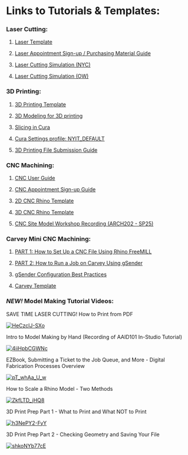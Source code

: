# Links to Tutorials & Templates:

### Laser Cutting:

1. [Laser Template](https://nyinstituteoftechnology-my.sharepoint.com/:u:/g/personal/ewilli14_nyit_edu/EQEFIA9WVxtDk00xBGfe5CoBPNOniP2MM5DV3epHY_G6sg?download=1)
   
3. [Laser Appointment Sign-up / Purchasing Material Guide](https://digitalfabricationlab-nyit-soad.github.io/resources/Tutorials&Templates/SubmissionGuide/)

4. [Laser Cutting Simulation (NYC)](https://nyinstituteoftechnology-my.sharepoint.com/:p:/g/personal/ewilli14_nyit_edu/EYjUk_cku9xApmUVwOmet8QBbQx3i4ZM_ObMpJs9Plumrg?download=1)

5. [Laser Cutting Simulation (OW)](https://nyinstituteoftechnology-my.sharepoint.com/:p:/g/personal/ewilli14_nyit_edu/EWVpWGshp01PsMZGDyc8gaQBK8thXYI_1R-DZo8-2cqTNw?download=1)

   
### 3D Printing:

1. [3D Printing Template](https://nyinstituteoftechnology-my.sharepoint.com/:u:/g/personal/ewilli14_nyit_edu/EVzReFkn8YdHitoV-DHkpykBfJsh3-fggMV78llRn1iQJA?download=1)

2. [3D Modeling for 3D printing](https://digitalfabricationlab-nyit-soad.github.io/resources/Tutorials&Templates/3Dprinters/ModelingGuide/)

3. [Slicing in Cura](https://digitalfabricationlab-nyit-soad.github.io/resources/Tutorials&Templates/3Dprinters/CuraSlicer/)

4. [Cura Settings profile: NYIT_DEFAULT](https://nyinstituteoftechnology-my.sharepoint.com/:u:/g/personal/ewilli14_nyit_edu/ERd5ClA_Zj1Co_Fy7yNHi0gBYCjXDu_CCiZCE5f1I3jx_w?download=1)

5. [3D Printing File Submission Guide](https://digitalfabricationlab-nyit-soad.github.io/resources/Tutorials&Templates/SubmissionGuide/)


### CNC Machining:

1. [CNC User Guide](https://digitalfabricationlab-nyit-soad.github.io/resources/UserGuides/CNCmills)

2. [CNC Appointment Sign-up Guide](https://digitalfabricationlab-nyit-soad.github.io/resources/Tutorials&Templates/SubmissionGuide/) 

3. [2D CNC Rhino Template](https://nyinstituteoftechnology-my.sharepoint.com/:u:/g/personal/ewilli14_nyit_edu/ETwWFqEtOZ5EmYm-21woEDQBZ4DsuVpxcuEa-ncv2RdPGw?download=1)  

4.  [3D CNC Rhino Template](https://nyinstituteoftechnology-my.sharepoint.com/:u:/g/personal/ewilli14_nyit_edu/EfUffYdItdtBjurNDv4ZxlcBrWgfC8iejX_Mu5OeOlaniw?download=1) 

5. [CNC Site Model Workshop Recording (ARCH202 - SP25)](https://nyinstituteoftechnology-my.sharepoint.com/:v:/g/personal/ewilli14_nyit_edu/EdjmjpAw0NZEiC3-bcRKN28BTQJUrvUyDDaRibH-zvWerw?nav=eyJyZWZlcnJhbEluZm8iOnsicmVmZXJyYWxBcHAiOiJTdHJlYW1XZWJBcHAiLCJyZWZlcnJhbFZpZXciOiJTaGFyZURpYWxvZy1MaW5rIiwicmVmZXJyYWxBcHBQbGF0Zm9ybSI6IldlYiIsInJlZmVycmFsTW9kZSI6InZpZXcifX0%3D&e=KcRJBa)


### Carvey Mini CNC Machining:

1. [PART 1: How to Set Up a CNC File Using Rhino FreeMILL](https://digitalfabricationlab-nyit-soad.github.io/resources/Tutorials&Templates/Carvey/Part1/)

2. [PART 2: How to Run a Job on Carvey Using gSender](https://digitalfabricationlab-nyit-soad.github.io/resources/Tutorials&Templates/Carvey/Part2/)

3. [gSender Configuration Best Practices](https://digitalfabricationlab-nyit-soad.github.io/resources/Tutorials&Templates/Carvey/gSenderConfig/)

4. [Carvey Template](https://nyinstituteoftechnology-my.sharepoint.com/:u:/g/personal/ewilli14_nyit_edu/EWc4sloN-GlGp0cMFbIM7jsB99SMAVFuS58EfSLcUq38zg?download=1)


### *NEW!* Model Making Tutorial Videos: 

SAVE TIME LASER CUTTING! How to Print from PDF

[![HeCzclJ-SXo](https://img.youtube.com/vi/HeCzclJ-SXo/0.jpg)](https://www.youtube.com/watch?v=HeCzclJ-SXo)

Intro to Model Making by Hand (Recording of AAID101 In-Studio Tutorial)

[![4iiHpbCGWNc](https://img.youtube.com/vi/4iiHpbCGWNc/0.jpg)](https://www.youtube.com/watch?v=4iiHpbCGWNc)

EZBook, Submitting a Ticket to the Job Queue, and More - Digital Fabrication Processes Overview

[![pT_whAa_U_w](https://img.youtube.com/vi/pT_whAa_U_w/0.jpg)](https://www.youtube.com/watch?v=pT_whAa_U_w)

How to Scale a Rhino Model - Two Methods

[![ZkfLTD_jHQ8](https://img.youtube.com/vi/ZkfLTD_jHQ8/0.jpg)](https://www.youtube.com/watch?v=ZkfLTD_jHQ8)

3D Print Prep Part 1 - What to Print and What NOT to Print

[![h3NePY2-FyY](https://img.youtube.com/vi/h3NePY2-FyY/0.jpg)](https://www.youtube.com/watch?v=h3NePY2-FyY)

3D Print Prep Part 2 - Checking Geometry and Saving Your File

[![shkoNYb77cE](https://img.youtube.com/vi/shkoNYb77cE/0.jpg)](https://www.youtube.com/watch?v=shkoNYb77cE)
